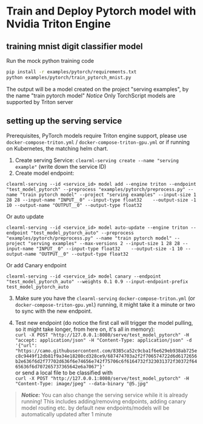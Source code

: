 # Train and Deploy Pytorch model with Nvidia Triton Engine

## training mnist digit classifier model

Run the mock python training code
```bash
pip install -r examples/pytorch/requirements.txt 
python examples/pytorch/train_pytorch_mnist.py
```

The output will be a model created on the project "serving examples", by the name "train pytorch model"
*Notice* Only TorchScript models are supported by Triton server

## setting up the serving service


Prerequisites, PyTorch models require Triton engine support, please use `docker-compose-triton.yml` / `docker-compose-triton-gpu.yml` or if running on Kubernetes, the matching helm chart.

1. Create serving Service: `clearml-serving create --name "serving example"` (write down the service ID)
2. Create model endpoint:

`clearml-serving --id <service_id> model add --engine triton --endpoint "test_model_pytorch" --preprocess "examples/pytorch/preprocess.py" --name "train pytorch model" --project "serving examples"
  --input-size 1 28 28 --input-name "INPUT__0" --input-type float32   
  --output-size -1 10 --output-name "OUTPUT__0" --output-type float32   
`

Or auto update 

`clearml-serving --id <service_id> model auto-update --engine triton --endpoint "test_model_pytorch_auto" --preprocess "examples/pytorch/preprocess.py" --name "train pytorch model" --project "serving examples" --max-versions 2
  --input-size 1 28 28 --input-name "INPUT__0" --input-type float32   
  --output-size -1 10 --output-name "OUTPUT__0" --output-type float32`
  
Or add Canary endpoint

`clearml-serving --id <service_id> model canary --endpoint "test_model_pytorch_auto" --weights 0.1 0.9 --input-endpoint-prefix test_model_pytorch_auto`
   
3. Make sure you have the `clearml-serving` `docker-compose-triton.yml` (or `docker-compose-triton-gpu.yml`) running, it might take it a minute or two to sync with the new endpoint.

4. Test new endpoint (do notice the first call will trigger the model pulling, so it might take longer, from here on, it's all in memory): \
  `curl -X POST "http://127.0.0.1:8080/serve/test_model_pytorch" -H "accept: application/json" -H "Content-Type: application/json" -d '{"url": "https://camo.githubusercontent.com/8385ca52c9cba1f6e629eb938ab725ec8c9449f12db81f9a34e18208cd328ce9/687474703a2f2f706574722d6d6172656b2e636f6d2f77702d636f6e74656e742f75706c6f6164732f323031372f30372f6465636f6d707265737365642e6a7067"}'` \
  or send a local file to be classified with \
  `curl -X POST "http://127.0.0.1:8080/serve/test_model_pytorch" -H "Content-Type: image/jpeg" --data-binary "@5.jpg"`

> **_Notice:_**  You can also change the serving service while it is already running!
This includes adding/removing endpoints, adding canary model routing etc.
by default new endpoints/models will be automatically updated after 1 minute
